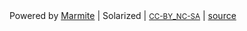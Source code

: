 <div>
    Powered by <a href="https://github.com/rochacbruno/marmite">Marmite</a> | Solarized | 
    <small><a href="https://creativecommons.org/licenses/by-nc-sa/4.0/">CC-BY_NC-SA</a></small> | <a href="https://github.com/rochacbruno/rochacbruno.com" target="_blank">source</a>
</div>

